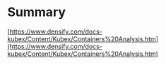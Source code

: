 # Summary

[https://www.densify.com/docs-kubex/Content/Kubex/Containers%20Analysis.htm](https://www.densify.com/docs-kubex/Content/Kubex/Containers%20Analysis.htm)
